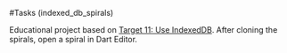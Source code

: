 #Tasks (indexed_db_spirals)

Educational project based on
[Target 11: Use IndexedDB](http://www.dartlang.org/docs/tutorials/indexeddb/).
After cloning the spirals, open a spiral in Dart Editor.




